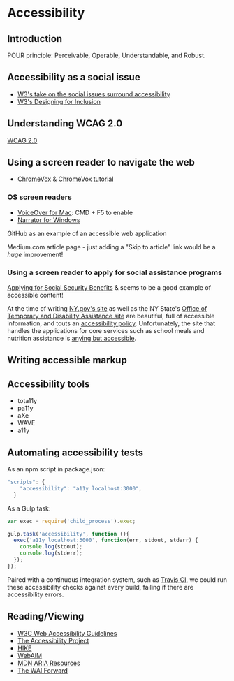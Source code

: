 # Accessibility

## Introduction

POUR principle: Perceivable, Operable, Understandable, and Robust.

## Accessibility as a social issue

- [W3's take on the social issues surround accessibility](https://www.w3.org/WAI/bcase/soc#social)
- [W3's Designing for Inclusion](https://www.w3.org/WAI/users/Overview.html)

## Understanding WCAG 2.0

[WCAG 2.0](https://www.w3.org/TR/WCAG20/)

## Using a screen reader to navigate the web

- [ChromeVox](http://www.chromevox.com/) & [ChromeVox tutorial](http://www.chromevox.com/tutorial/index.html)

### OS screen readers

- [VoiceOver for Mac](https://www.apple.com/accessibility/osx/voiceover/): CMD + F5 to enable
- [Narrator for Windows](http://windows.microsoft.com/en-us/windows/hear-text-read-aloud-narrator#1TC=windows-8)


GitHub as an example of an accessible web application

Medium.com article page - just adding a "Skip to article" link would be a *huge* improvement!

### Using a screen reader to apply for social assistance programs

[Applying for Social Security Benefits](https://secure.ssa.gov/iClaim/dib) &  seems to be a good example of accessible content!

At the time of writing [NY.gov's site](http://www.ny.gov/) as well as the NY State's [Office of Temporary and Disability Assistance site](http://otda.ny.gov/accessibility.asp) are beautiful, full of accessible information, and touts an [accessibility policy](http://www.ny.gov/accessibility). Unfortunately, the site that handles the applications for core services such as school meals and nutrition assistance is [anying but accessible](https://mybenefits.ny.gov/mybenefits/NewAccountCreation!input.nysmybw).


## Writing accessible markup

## Accessibility tools

- tota11y
- pa11y
- aXe
- WAVE
- a11y

## Automating accessibility tests

As an npm script in package.json:

```javascript
"scripts": {
    "accessibility": "a11y localhost:3000",
  }
```

As a Gulp task:

```javascript
var exec = require('child_process').exec;

gulp.task('accessibility', function (){
  exec('a11y localhost:3000', function(err, stdout, stderr) {
    console.log(stdout);
    console.log(stderr);
  });
});
```

Paired with a continuous integration system, such as [Travis CI](https://travis-ci.com/), we could run these accessibility checks against every build, failing if there are accessibility errors.


## Reading/Viewing

- [W3C Web Accessibility Guidelines](https://www.w3.org/standards/webdesign/accessibility)
- [The Accessibility Project](http://a11yproject.com/)
- [HIKE](http://accessibility.parseapp.com/)
- [WebAIM](http://webaim.org/)
- [MDN ARIA Resources](https://developer.mozilla.org/en-US/docs/Web/Accessibility/ARIA)
- [The WAI Forward](https://www.smashingmagazine.com/2014/07/the-wai-forward/)
